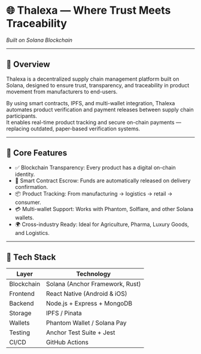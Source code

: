 # 🌐 Thalexa — Where Trust Meets Traceability  
*Built on Solana Blockchain*

---

## 🚀 Overview
Thalexa is a decentralized supply chain management platform built on Solana, designed to ensure trust, transparency, and traceability in product movement from manufacturers to end-users.

By using smart contracts, IPFS, and multi-wallet integration, Thalexa automates product verification and payment releases between supply chain participants.  
It enables real-time product tracking and secure on-chain payments — replacing outdated, paper-based verification systems.

---

## 🧩 Core Features
- ✅ Blockchain Transparency: Every product has a digital on-chain identity.  
- 🔐 Smart Contract Escrow: Funds are automatically released on delivery confirmation.  
- 📦 Product Tracking: From manufacturing → logistics → retail → consumer.  
- 💳 Multi-wallet Support: Works with Phantom, Solflare, and other Solana wallets.  
- 🌍 Cross-industry Ready: Ideal for Agriculture, Pharma, Luxury Goods, and Logistics.

---

## 🧠 Tech Stack
| Layer | Technology |
|-------|-------------|
| Blockchain | Solana (Anchor Framework, Rust) |
| Frontend | React Native (Android & iOS) |
| Backend | Node.js + Express + MongoDB |
| Storage | IPFS / Pinata |
| Wallets | Phantom Wallet / Solana Pay |
| Testing | Anchor Test Suite + Jest |
| CI/CD | GitHub Actions |
